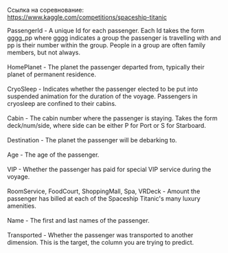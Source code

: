 Ссылка на соревнование: https://www.kaggle.com/competitions/spaceship-titanic

PassengerId - A unique Id for each passenger. Each Id takes the form gggg_pp where gggg indicates a group the passenger is travelling with and pp is their number within the group. People in a group are often family members, but not always. <br></br>
HomePlanet - The planet the passenger departed from, typically their planet of permanent residence. <br></br>
CryoSleep - Indicates whether the passenger elected to be put into suspended animation for the duration of the voyage. Passengers in cryosleep are confined to their cabins.<br></br>
Cabin - The cabin number where the passenger is staying. Takes the form deck/num/side, where side can be either P for Port or S for Starboard.<br></br>
Destination - The planet the passenger will be debarking to. <br></br>
Age - The age of the passenger. <br></br>
VIP - Whether the passenger has paid for special VIP service during the voyage. <br></br>
RoomService, FoodCourt, ShoppingMall, Spa, VRDeck - Amount the passenger has billed at each of the Spaceship Titanic's many luxury amenities. <br></br>
Name - The first and last names of the passenger. <br></br>
Transported - Whether the passenger was transported to another dimension. This is the target, the column you are trying to predict. <br></br>
